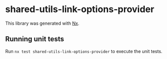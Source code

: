 # shared-utils-link-options-provider

This library was generated with [Nx](https://nx.dev).

## Running unit tests

Run `nx test shared-utils-link-options-provider` to execute the unit tests.
